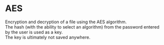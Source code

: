 # AES
Encryption and decryption of a file using the AES algorithm.<br>
The hash (with the ability to select an algorithm) from the password entered by the user is used as a key.<br>
The key is ultimately not saved anywhere.<br>
